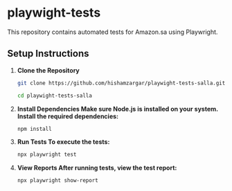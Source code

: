 # playwight-tests

This repository contains automated tests for Amazon.sa using Playwright.

## Setup Instructions

1. **Clone the Repository**
   ```bash
   git clone https://github.com/hishamzargar/playwight-tests-salla.git

   cd playwight-tests-salla

2. **Install Dependencies Make sure Node.js is installed on your system. Install the required dependencies:**
   ```bash
   npm install
3. **Run Tests To execute the tests:**
   ```bash
   npx playwright test
4. **View Reports After running tests, view the test report:**
   ```bash
   npx playwright show-report
